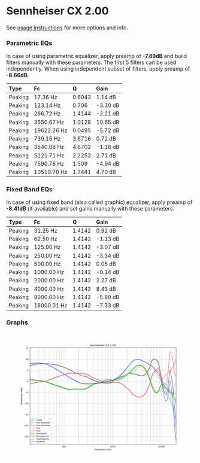# Sennheiser CX 2.00
See [usage instructions](https://github.com/jaakkopasanen/AutoEq#usage) for more options and info.

### Parametric EQs
In case of using parametric equalizer, apply preamp of **-7.89dB** and build filters manually
with these parameters. The first 5 filters can be used independently.
When using independent subset of filters, apply preamp of **-8.66dB**.

| Type    | Fc          |      Q | Gain     |
|:--------|:------------|:-------|:---------|
| Peaking | 17.36 Hz    | 0.6043 | 1.14 dB  |
| Peaking | 123.14 Hz   | 0.706  | -3.30 dB |
| Peaking | 266.72 Hz   | 1.4144 | -2.21 dB |
| Peaking | 3550.67 Hz  | 1.0128 | 10.65 dB |
| Peaking | 19622.26 Hz | 0.0495 | -5.72 dB |
| Peaking | 739.15 Hz   | 3.6716 | 0.72 dB  |
| Peaking | 3540.08 Hz  | 4.8702 | -1.18 dB |
| Peaking | 5121.71 Hz  | 2.2252 | 2.71 dB  |
| Peaking | 7590.78 Hz  | 1.509  | -4.94 dB |
| Peaking | 10510.70 Hz | 1.7441 | 4.70 dB  |

### Fixed Band EQs
In case of using fixed band (also called graphic) equalizer, apply preamp of **-8.41dB**
(if available) and set gains manually with these parameters.

| Type    | Fc          |      Q | Gain     |
|:--------|:------------|:-------|:---------|
| Peaking | 31.25 Hz    | 1.4142 | 0.92 dB  |
| Peaking | 62.50 Hz    | 1.4142 | -1.13 dB |
| Peaking | 125.00 Hz   | 1.4142 | -3.07 dB |
| Peaking | 250.00 Hz   | 1.4142 | -3.34 dB |
| Peaking | 500.00 Hz   | 1.4142 | 0.05 dB  |
| Peaking | 1000.00 Hz  | 1.4142 | -0.14 dB |
| Peaking | 2000.00 Hz  | 1.4142 | 2.27 dB  |
| Peaking | 4000.00 Hz  | 1.4142 | 8.43 dB  |
| Peaking | 8000.00 Hz  | 1.4142 | -5.80 dB |
| Peaking | 16000.01 Hz | 1.4142 | -7.33 dB |

### Graphs
![](./Sennheiser%20CX%202.00.png)